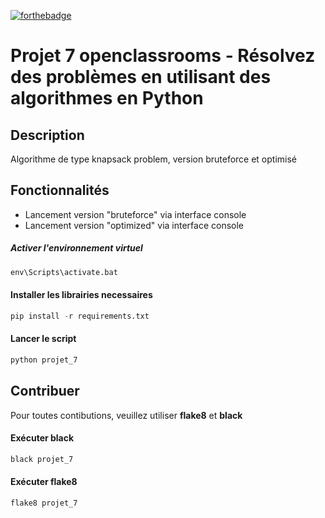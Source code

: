 [![forthebadge](https://forthebadge.com/images/badges/made-with-python.svg)](https://forthebadge.com)
# Projet 7 openclassrooms - Résolvez des problèmes en utilisant des algorithmes en Python
## Description
Algorithme de type knapsack problem, version bruteforce et optimisé
## Fonctionnalités
* Lancement version "bruteforce" via interface console
* Lancement version "optimized" via interface console
##### Activer l'environnement virtuel
```python 
env\Scripts\activate.bat
```
#### Installer les librairies necessaires
```python 
pip install -r requirements.txt
```
#### Lancer le script
```python
python projet_7
```
## Contribuer
Pour toutes contibutions, veuillez utiliser **flake8** et **black**
#### Exécuter black
```python
black projet_7
```
#### Exécuter flake8
```python
flake8 projet_7
```